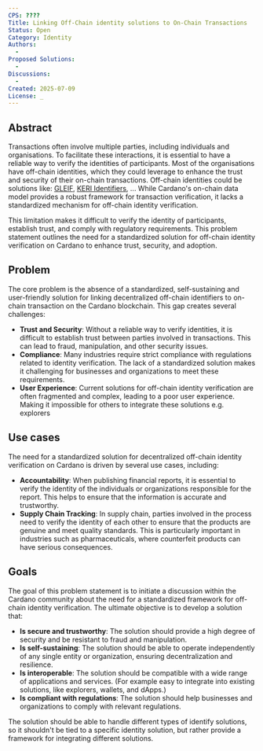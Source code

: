 ```yaml
---
CPS: ????
Title: Linking Off-Chain identity solutions to On-Chain Transactions
Status: Open
Category: Identity
Authors:
  - 
Proposed Solutions:
  - 
Discussions:
  - 
Created: 2025-07-09
License: _
---
```


## Abstract

Transactions often involve multiple parties, including individuals and organisations.
To facilitate these interactions, it is essential to have a reliable way to verify the identities of participants.
Most of the organisations have off-chain identities, which they could leverage to enhance the trust and security of their on-chain transactions. 
Off-chain identities could be solutions like: [GLEIF](https://www.gleif.org/en), [KERI Identifiers](https://identity.foundation/keri/), ...
While Cardano's on-chain data model provides a robust framework for transaction verification, it lacks a standardized mechanism for off-chain identity verification.

This limitation makes it difficult to verify the identity of participants, establish trust, and comply with regulatory requirements.
This problem statement outlines the need for a standardized solution for off-chain identity verification on Cardano to enhance trust, security, and adoption.

## Problem

The core problem is the absence of a standardized, self-sustaining and user-friendly solution for linking decentralized off-chain identifiers to on-chain transaction on the Cardano blockchain.
This gap creates several challenges:
- **Trust and Security**: Without a reliable way to verify identities, it is difficult to establish trust between parties involved in transactions. This can lead to fraud, manipulation, and other security issues.
- **Compliance**: Many industries require strict compliance with regulations related to identity verification. The lack of a standardized solution makes it challenging for businesses and organizations to meet these requirements.
- **User Experience**: Current solutions for off-chain identity verification are often fragmented and complex, leading to a poor user experience. Making it impossible for others to integrate these solutions e.g. explorers

## Use cases
The need for a standardized solution for decentralized off-chain identity verification on Cardano is driven by several use cases, including:
- **Accountability**: When publishing financial reports, it is essential to verify the identity of the individuals or organizations responsible for the report. This helps to ensure that the information is accurate and trustworthy.
- **Supply Chain Tracking**: In supply chain, parties involved in the process need to verify the identity of each other to ensure that the products are genuine and meet quality standards.
  This is particularly important in industries such as pharmaceuticals, where counterfeit products can have serious consequences.

## Goals

The goal of this problem statement is to initiate a discussion within the Cardano community about the need for a standardized framework for off-chain identity verification.
The ultimate objective is to develop a solution that:
- **Is secure and trustworthy**: The solution should provide a high degree of security and be resistant to fraud and manipulation.
- **Is self-sustaining**: The solution should be able to operate independently of any single entity or organization, ensuring decentralization and resilience.
- **Is interoperable**: The solution should be compatible with a wide range of applications and services. (For example easy to integrate into existing solutions, like explorers, wallets, and dApps.)
- **Is compliant with regulations**: The solution should help businesses and organizations to comply with relevant regulations.

The solution should be able to handle different types of identify solutions, so it shouldn't be tied to a specific identity solution, but rather provide a framework for integrating different solutions.